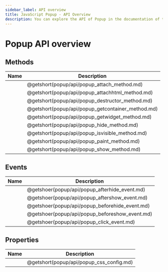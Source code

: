 ```yaml
---
sidebar_label: API overview
title: JavaScript Popup - API Overview 
description: You can explore the API of Popup in the documentation of the DHTMLX JavaScript UI library. Browse developer guides and API reference, try out code examples and live demos, and download a free 30-day evaluation version of DHTMLX Suite.
---
```


# Popup API overview

## Methods

| Name                                       | Description                                       |
| ------------------------------------------ | ------------------------------------------------- |
| [](popup/api/popup_attach_method.md)       | @getshort(popup/api/popup_attach_method.md)       |
| [](popup/api/popup_attachhtml_method.md)   | @getshort(popup/api/popup_attachhtml_method.md)   |
| [](popup/api/popup_destructor_method.md)   | @getshort(popup/api/popup_destructor_method.md)   |
| [](popup/api/popup_getcontainer_method.md) | @getshort(popup/api/popup_getcontainer_method.md) |
| [](popup/api/popup_getwidget_method.md)    | @getshort(popup/api/popup_getwidget_method.md)    |
| [](popup/api/popup_hide_method.md)         | @getshort(popup/api/popup_hide_method.md)         |
| [](popup/api/popup_isvisible_method.md)    | @getshort(popup/api/popup_isvisible_method.md)    |
| [](popup/api/popup_paint_method.md)        | @getshort(popup/api/popup_paint_method.md)        |
| [](popup/api/popup_show_method.md)         | @getshort(popup/api/popup_show_method.md)         |

## Events

| Name                                    | Description                                    |
| --------------------------------------- | ---------------------------------------------- |
| [](popup/api/popup_afterhide_event.md)  | @getshoer(popup/api/popup_afterhide_event.md)  |
| [](popup/api/popup_aftershow_event.md)  | @getshoer(popup/api/popup_aftershow_event.md)  |
| [](popup/api/popup_beforehide_event.md) | @getshoer(popup/api/popup_beforehide_event.md) |
| [](popup/api/popup_beforeshow_event.md) | @getshoer(popup/api/popup_beforeshow_event.md) |
| [](popup/api/popup_click_event.md)      | @getshoer(popup/api/popup_click_event.md)      |

## Properties

| Name                              | Description                              |
| --------------------------------- | ---------------------------------------- |
| [](popup/api/popup_css_config.md) | @getshort(popup/api/popup_css_config.md) |
